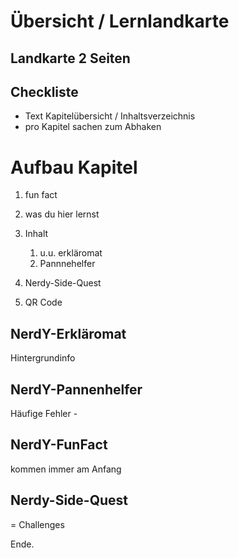 

# Übersicht / Lernlandkarte

## Landkarte 2 Seiten

## Checkliste

- Text Kapitelübersicht / Inhaltsverzeichnis 
- pro Kapitel sachen zum Abhaken



# Aufbau Kapitel

1. fun fact
2. was du hier lernst
3. Inhalt
   1. u.u. erkläromat
   2. Pannnehelfer

4. Nerdy-Side-Quest
5. QR Code





## NerdY-Erkläromat

Hintergrundinfo

## NerdY-Pannenhelfer

Häufige Fehler - 

## NerdY-FunFact

kommen immer am Anfang

## Nerdy-Side-Quest

= Challenges

Ende.



